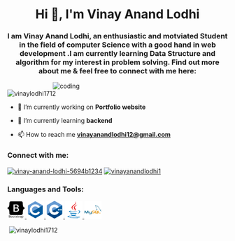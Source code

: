 
<h1 align="center">Hi 👋, I'm Vinay Anand Lodhi</h1>
<h3 align="center">I am Vinay Anand Lodhi, an enthusiastic and motviated Student in the field of computer Science with a good hand in web development .I am currently learning Data Structure and algorithm for my interest in problem solving. Find out more about me & feel free to connect with me here:

</h3>

<img align="right" alt="coding" width="400" src="[https://images.app.goo.gl/8NaivXMfsmUirPMf9](![id (1)](https://github.com/VinayLodhi1712/VinayLodhi1712/assets/135756009/54e5e8da-d75a-478d-a952-bd5fde6985e7)
)">
<p align="left"> <img src="https://komarev.com/ghpvc/?username=vinaylodhi1712&label=Profile%20views&color=0e75b6&style=flat" alt="vinaylodhi1712" /> </p>

- 🔭 I’m currently working on **Portfolio website**

- 🌱 I’m currently learning **backend**

- 📫 How to reach me **vinayanandlodhi12@gmail.com**

<h3 align="left">Connect with me:</h3>
<p align="left">
<a href="https://linkedin.com/in/vinay-anand-lodhi-5694b1234" target="blank"><img align="center" src="https://raw.githubusercontent.com/rahuldkjain/github-profile-readme-generator/master/src/images/icons/Social/linked-in-alt.svg" alt="vinay-anand-lodhi-5694b1234" height="30" width="40" /></a>
<a href="https://www.hackerearth.com/vinayanandlodhi1" target="blank"><img align="center" src="https://raw.githubusercontent.com/rahuldkjain/github-profile-readme-generator/master/src/images/icons/Social/hackerearth.svg" alt="vinayanandlodhi1" height="30" width="40" /></a>
</p>

<h3 align="left">Languages and Tools:</h3>
<p align="left"> <a href="https://getbootstrap.com" target="_blank" rel="noreferrer"> <img src="https://raw.githubusercontent.com/devicons/devicon/master/icons/bootstrap/bootstrap-plain-wordmark.svg" alt="bootstrap" width="40" height="40"/> </a> <a href="https://www.cprogramming.com/" target="_blank" rel="noreferrer"> <img src="https://raw.githubusercontent.com/devicons/devicon/master/icons/c/c-original.svg" alt="c" width="40" height="40"/> </a> <a href="https://www.w3schools.com/cpp/" target="_blank" rel="noreferrer"> <img src="https://raw.githubusercontent.com/devicons/devicon/master/icons/cplusplus/cplusplus-original.svg" alt="cplusplus" width="40" height="40"/> </a> <a href="https://www.java.com" target="_blank" rel="noreferrer"> <img src="https://raw.githubusercontent.com/devicons/devicon/master/icons/java/java-original.svg" alt="java" width="40" height="40"/> </a> <a href="https://www.mysql.com/" target="_blank" rel="noreferrer"> <img src="https://raw.githubusercontent.com/devicons/devicon/master/icons/mysql/mysql-original-wordmark.svg" alt="mysql" width="40" height="40"/> </a> </p>

<p>&nbsp;<img align="center" src="https://github-readme-stats.vercel.app/api?username=vinaylodhi1712&show_icons=true&locale=en" alt="vinaylodhi1712" /></p>

